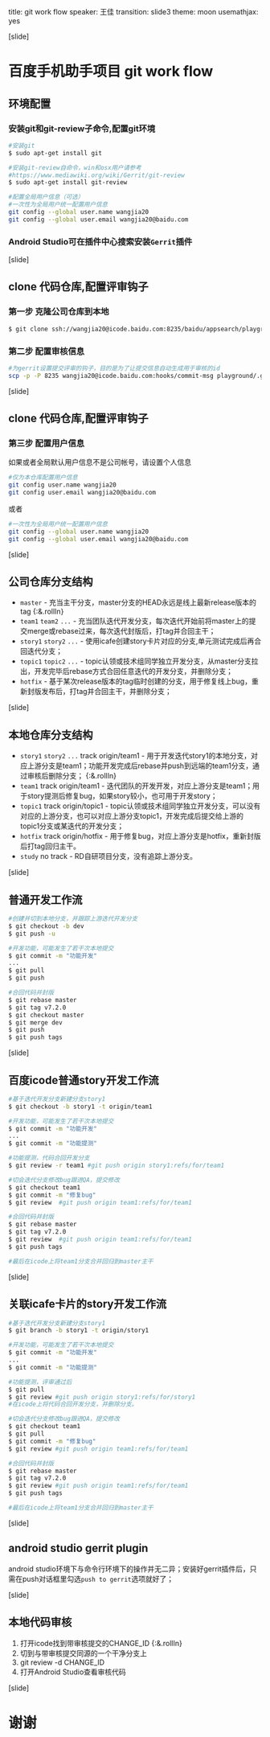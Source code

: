 title: git work flow
speaker: 王佳
transition: slide3
theme: moon
usemathjax: yes

[slide]
# 百度手机助手项目 git work flow
## 环境配置
### 安装git和git-review子命令,配置git环境
``` sh
#安装git
$ sudo apt-get install git

#安装git-review自命令，win和osx用户请参考
#https://www.mediawiki.org/wiki/Gerrit/git-review
$ sudo apt-get install git-review

#配置全局用户信息（可选）
#一次性为全局用户统一配置用户信息
git config --global user.name wangjia20
git config --global user.email wangjia20@baidu.com
```

### Android Studio可在插件中心搜索安装`Gerrit`插件

[slide]
## clone 代码仓库,配置评审钩子
### 第一步 克隆公司仓库到本地
``` sh
$ git clone ssh://wangjia20@icode.baidu.com:8235/baidu/appsearch/playground 
```

### 第二步 配置审核信息
``` sh
#为gerrit设置提交评审的钩子，目的是为了让提交信息自动生成用于审核的id
scp -p -P 8235 wangjia20@icode.baidu.com:hooks/commit-msg playground/.git/hooks/
```

[slide]
## clone 代码仓库,配置评审钩子
### 第三步 配置用户信息

如果或者全局默认用户信息不是公司帐号，请设置个人信息

``` sh
#仅为本仓库配置用户信息
git config user.name wangjia20
git config user.email wangjia20@baidu.com
```
或者
``` sh
#一次性为全局用户统一配置用户信息
git config --global user.name wangjia20
git config --global user.email wangjia20@baidu.com
```

[slide]
## 公司仓库分支结构
* `master` - 充当主干分支，master分支的HEAD永远是线上最新release版本的tag  {:&.rollIn}
* `team1` `team2` `...` - 充当团队迭代开发分支，每次迭代开始前将master上的提交merge或rebase过来，每次迭代封版后，打tag并合回主干；
* `story1` `story2` `...` - 使用icafe创建story卡片对应的分支,单元测试完成后再合回迭代分支；
* `topic1` `topic2` `...` - topic认领或技术组同学独立开发分支，从master分支拉出，开发完毕后rebase方式合回任意迭代的开发分支，并删除分支；
* `hotfix` - 基于某次release版本的tag临时创建的分支，用于修复线上bug，重新封版发布后，打tag并合回主干，并删除分支；

[slide]
## 本地仓库分支结构
* `story1` `story2` `...` track origin/team1 - 用于开发迭代story1的本地分支，对应上游分支是team1；功能开发完成后rebase并push到远端的team1分支，通过审核后删除分支； {:&.rollIn}
* `team1` track origin/team1 - 迭代团队的开发开发，对应上游分支是team1；用于story提测后修复bug，如果story较小，也可用于开发story；
* `topic1` track origin/topic1 - topic认领或技术组同学独立开发分支，可以没有对应的上游分支，也可以对应上游分支topic1，开发完成后提交给上游的topic1分支或某迭代的开发分支；
* `hotfix` track origin/hotfix - 用于修复bug，对应上游分支是hotfix，重新封版后打tag回归主干。
* `study` no track - RD自研项目分支，没有追踪上游分支。

[slide]
## 普通开发工作流
``` sh
#创建并切到本地分支，并跟踪上游迭代开发分支
$ git checkout -b dev
$ git push -u

#开发功能，可能发生了若干次本地提交
$ git commit -m "功能开发"
...
$ git pull
$ git push

#合回代码并封版
$ git rebase master
$ git tag v7.2.0
$ git checkout master
$ git merge dev
$ git push
$ git push tags
```

[slide]
## 百度icode普通story开发工作流
``` sh
#基于迭代开发分支新建分支story1
$ git checkout -b story1 -t origin/team1

#开发功能，可能发生了若干次本地提交
$ git commit -m "功能开发"
...
$ git commit -m "功能提测"

#功能提测，代码合回开发分支
$ git review -r team1 #git push origin story1:refs/for/team1

#切会迭代分支修改bug跟进QA，提交修改
$ git checkout team1
$ git commit -m "修复bug"
$ git review  #git push origin team1:refs/for/team1

#合回代码并封版
$ git rebase master
$ git tag v7.2.0
$ git review  #git push origin team1:refs/for/team1
$ git push tags

#最后在icode上将team1分支合并回归到master主干
```
[slide]
## 关联icafe卡片的story开发工作流
``` sh
#基于迭代开发分支新建分支story1
$ git branch -b story1 -t origin/story1

#开发功能，可能发生了若干次本地提交
$ git commit -m "功能开发"
...
$ git commit -m "功能提测"

#功能提测，评审通过后
$ git pull
$ git review #git push origin story1:refs/for/story1
#在icode上将代码合回开发分支，并删除分支。

#切会迭代分支修改bug跟进QA，提交修改
$ git checkout team1
$ git pull
$ git commit -m "修复bug"
$ git review #git push origin team1:refs/for/team1

#合回代码并封版
$ git rebase master
$ git tag v7.2.0
$ git review #git push origin team1:refs/for/team1
$ git push tags

#最后在icode上将team1分支合并回归到master主干
```

[slide]
## android studio gerrit plugin
android studio环境下与命令行环境下的操作并无二异；安装好gerrit插件后，只需在push对话框里勾选`push to gerrit`选项就好了；

[slide]
## 本地代码审核

1. 打开icode找到带审核提交的CHANGE_ID {:&.rollIn}
1. 切到与带审核提交同源的一个干净分支上
1. git review -d CHANGE_ID
1. 打开Android Studio查看审核代码

[slide]
# 谢谢